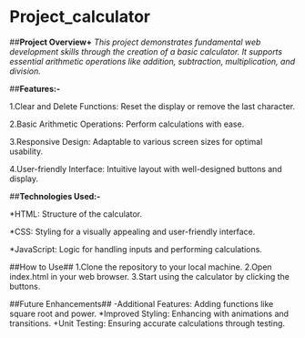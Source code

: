 # Project_calculator

##**Project Overview+**
*This project demonstrates fundamental web development skills through the creation of a basic calculator. It supports essential arithmetic operations like addition, subtraction, multiplication, and division.*

##**Features:-**

1.Clear and Delete Functions: Reset the display or remove the last character.

2.Basic Arithmetic Operations: Perform calculations with ease.

3.Responsive Design: Adaptable to various screen sizes for optimal usability.

4.User-friendly Interface: Intuitive layout with well-designed buttons and display.

##**Technologies Used:-**

*HTML: Structure of the calculator.

*CSS: Styling for a visually appealing and user-friendly interface.

*JavaScript: Logic for handling inputs and performing calculations.

##How to Use##
1.Clone the repository to your local machine.
2.Open index.html in your web browser.
3.Start using the calculator by clicking the buttons.

##Future Enhancements##
-Additional Features: Adding functions like square root and power.
*Improved Styling: Enhancing with animations and transitions.
+Unit Testing: Ensuring accurate calculations through testing.
